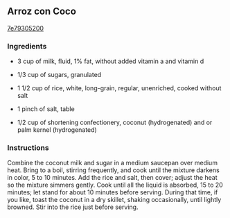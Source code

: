 ## Arroz con Coco

[7e79305200](http://www.epicurious.com/recipes/food/views/arroz-con-coco-385835)

### Ingredients

 - 3 cup of milk, fluid, 1% fat, without added vitamin a and vitamin d

 - 1/3 cup of sugars, granulated

 - 1 1/2 cup of rice, white, long-grain, regular, unenriched, cooked without salt

 - 1 pinch of salt, table

 - 1/2 cup of shortening confectionery, coconut (hydrogenated) and or palm kernel (hydrogenated)

### Instructions

Combine the coconut milk and sugar in a medium saucepan over medium heat. Bring to a boil, stirring frequently, and cook until the mixture darkens in color, 5 to 10 minutes. Add the rice and salt, then cover; adjust the heat so the mixture simmers gently. Cook until all the liquid is absorbed, 15 to 20 minutes; let stand for about 10 minutes before serving. During that time, if you like, toast the coconut in a dry skillet, shaking occasionally, until lightly browned. Stir into the rice just before serving.